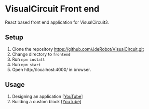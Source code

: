 # VisualCircuit Front end

React based front end application for VisualCircuit3. 

## Setup 

1. Clone the repository https://github.com/JdeRobot/VisualCircuit.git
3. Change directory to `frontend`
4. Run `npm install`
5. Run `npm start`
6. Open http://localhost:4000/ in browser.



## Usage

1. Designing an application [\[YouTube\]](https://www.youtube.com/watch?v=uK725Y-Y9_c)
2. Building a custom block [\[YouTube\]](https://www.youtube.com/watch?v=haW_oEOjKh8)